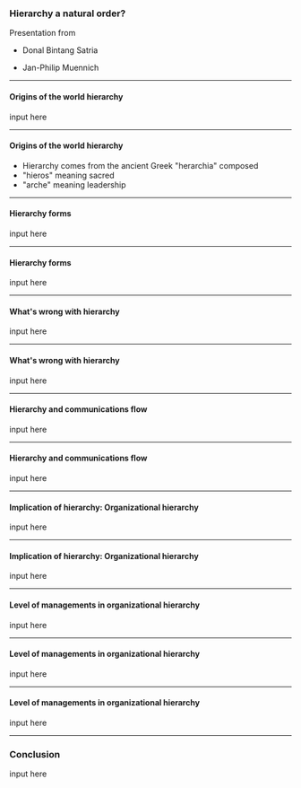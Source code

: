 ### Hierarchy a natural order?

Presentation from

- Donal Bintang Satria

- Jan-Philip Muennich

---

#### Origins of the world hierarchy

input here

---

#### Origins of the world hierarchy

- Hierarchy comes from the ancient Greek "herarchia"
  composed
- "hieros" meaning sacred
- "arche" meaning leadership

---

#### Hierarchy forms

input here

---

#### Hierarchy forms

input here

---

#### What's wrong with hierarchy

input here

---

#### What's wrong with hierarchy

input here

---

#### Hierarchy and communications flow

input here

---

#### Hierarchy and communications flow

input here

---

#### Implication of hierarchy: Organizational hierarchy

input here

---

#### Implication of hierarchy: Organizational hierarchy

input here

---

#### Level of managements in organizational hierarchy

input here

---

#### Level of managements in organizational hierarchy

input here

---

#### Level of managements in organizational hierarchy

input here

---

### Conclusion

input here
